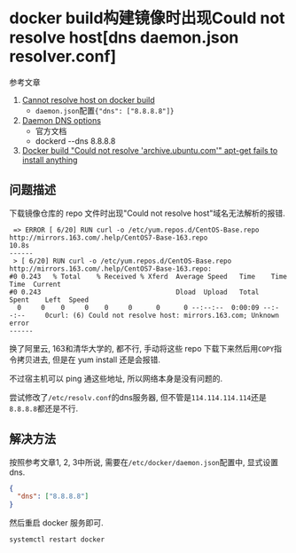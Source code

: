 # docker build构建镜像时出现Could not resolve host[dns daemon.json resolver.conf]

参考文章

1. [Cannot resolve host on docker build](https://github.com/moby/moby/issues/16600)
    - `daemon.json`配置`{"dns": ["8.8.8.8"]}`
2. [Daemon DNS options](https://docs.docker.com/engine/reference/commandline/dockerd/#daemon-dns-options)
    - 官方文档
    - dockerd --dns 8.8.8.8
3. [Docker build "Could not resolve 'archive.ubuntu.com'" apt-get fails to install anything](https://stackoverflow.com/questions/24991136/docker-build-could-not-resolve-archive-ubuntu-com-apt-get-fails-to-install-a)


## 问题描述

下载镜像仓库的 repo 文件时出现"Could not resolve host"域名无法解析的报错.

```log
 => ERROR [ 6/20] RUN curl -o /etc/yum.repos.d/CentOS-Base.repo http://mirrors.163.com/.help/CentOS7-Base-163.repo                                                              10.8s
------
 > [ 6/20] RUN curl -o /etc/yum.repos.d/CentOS-Base.repo http://mirrors.163.com/.help/CentOS7-Base-163.repo:
#0 0.243   % Total    % Received % Xferd  Average Speed   Time    Time     Time  Current
#0 0.243                                  Dload  Upload   Total   Spent    Left  Speed
  0     0    0     0    0     0      0      0 --:--:--  0:00:09 --:--:--     0curl: (6) Could not resolve host: mirrors.163.com; Unknown error
------
```

换了阿里云, 163和清华大学的, 都不行, 手动将这些 repo 下载下来然后用`COPY`指令拷贝进去, 但是在 yum install 还是会报错.

不过宿主机可以 ping 通这些地址, 所以网络本身是没有问题的.

尝试修改了`/etc/resolv.conf`的dns服务器, 但不管是`114.114.114.114`还是`8.8.8.8`都还是不行.

## 解决方法

按照参考文章1, 2, 3中所说, 需要在`/etc/docker/daemon.json`配置中, 显式设置dns.

```json
{
  "dns": ["8.8.8.8"]
}
```

然后重启 docker 服务即可.

```
systemctl restart docker
```
